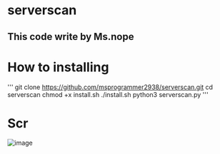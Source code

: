 # serverscan
This code write by Ms.nope
----------------------------
# How to installing
'''
git clone https://github.com/msprogrammer2938/serverscan.git
cd serverscan
chmod +x install.sh
./install.sh
python3 serverscan.py
'''
# Scr

![image](https://user-images.githubusercontent.com/78996423/112614130-89720680-8e3e-11eb-9dcf-1e86faa81895.png)
